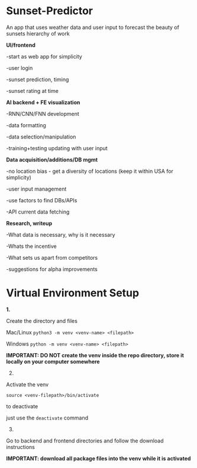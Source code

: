 # Sunset-Predictor
An app that uses weather data and user input to forecast the beauty of sunsets
hierarchy of work

**UI/frontend**

-start as web app for simplicity

-user login

-sunset prediction, timing

-sunset rating at time


**AI backend + FE visualization**

-RNN/CNN/FNN development

-data formatting

-data selection/manipulation

-training+testing updating with user input


**Data acquisition/additions/DB mgmt**

-no location bias - get a diversity of locations (keep it within USA for simplicity)

-user input management

-use factors to find DBs/APIs 

-API current data fetching


**Research, writeup**

-What data is necessary, why is it necessary

-Whats the incentive 

-What sets us apart from competitors

-suggestions for alpha improvements


# Virtual Environment Setup

**1.**

Create the directory and files 

Mac/Linux
`python3 -m venv <venv-name> <filepath>`

Windows
`python -m venv <venv-name> <filepath>`

**IMPORTANT: DO NOT create the venv inside the repo directory, store it locally on your computer somewhere**

2. 

Activate the venv

`source <venv-filepath>/bin/activate`

to deactivate

just use the `deactivate` command 

3. 

Go to backend and frontend directories and follow the download instructions 

**IMPORTANT: download all package files into the venv while it is activated**


